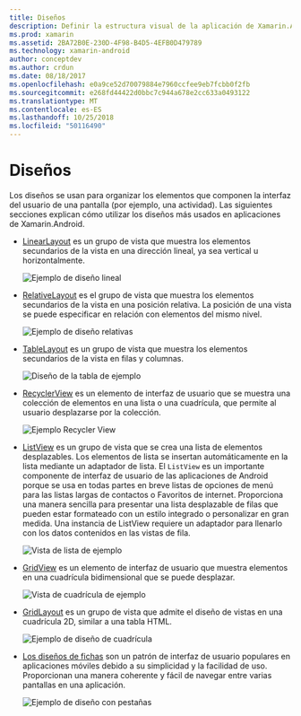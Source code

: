 ```yaml
---
title: Diseños
description: Definir la estructura visual de la aplicación de Xamarin.Android
ms.prod: xamarin
ms.assetid: 2BA72B0E-230D-4F98-B4D5-4EFB0D479789
ms.technology: xamarin-android
author: conceptdev
ms.author: crdun
ms.date: 08/18/2017
ms.openlocfilehash: e0a9ce52d70079884e7960ccfee9eb7fcbb0f2fb
ms.sourcegitcommit: e268fd44422d0bbc7c944a678e2cc633a0493122
ms.translationtype: MT
ms.contentlocale: es-ES
ms.lasthandoff: 10/25/2018
ms.locfileid: "50116490"
---
```

# <a name="layouts"></a>Diseños

Los diseños se usan para organizar los elementos que componen la interfaz del usuario de una pantalla (por ejemplo, una actividad). Las siguientes secciones explican cómo utilizar los diseños más usados en aplicaciones de Xamarin.Android.

-   [LinearLayout](~/android/user-interface/layouts/linear-layout.md) es un grupo de vista que muestra los elementos secundarios de la vista en una dirección lineal, ya sea vertical u horizontalmente.

    ![Ejemplo de diseño lineal](images/linear-layout.png)

-   [RelativeLayout](~/android/user-interface/layouts/relative-layout.md) es el grupo de vista que muestra los elementos secundarios de la vista en una posición relativa. La posición de una vista se puede especificar en relación con elementos del mismo nivel.

    ![Ejemplo de diseño relativas](images/relative-layout.png)

-   [TableLayout](~/android/user-interface/layouts/table-layout.md) es un grupo de vista que muestra los elementos secundarios de la vista en filas y columnas.

    ![Diseño de la tabla de ejemplo](images/table-layout.png)

-   [RecyclerView](~/android/user-interface/layouts/recycler-view/index.md) es un elemento de interfaz de usuario que se muestra una colección de elementos en una lista o una cuadrícula, que permite al usuario desplazarse por la colección.

    ![Ejemplo Recycler View](images/recycler-view.png)

-   [ListView](~/android/user-interface/layouts/list-view/index.md) es un grupo de vista que se crea una lista de elementos desplazables. Los elementos de lista se insertan automáticamente en la lista mediante un adaptador de lista. El `ListView` es un importante componente de interfaz de usuario de las aplicaciones de Android porque se usa en todas partes en breve listas de opciones de menú para las listas largas de contactos o Favoritos de internet. Proporciona una manera sencilla para presentar una lista desplazable de filas que pueden estar formateado con un estilo integrado o personalizar en gran medida. Una instancia de ListView requiere un adaptador para llenarlo con los datos contenidos en las vistas de fila.

    ![Vista de lista de ejemplo](images/list-view.png)

-   [GridView](~/android/user-interface/layouts/grid-view.md) es un elemento de interfaz de usuario que muestra elementos en una cuadrícula bidimensional que se puede desplazar.

    ![Vista de cuadrícula de ejemplo](images/grid-view.png)

-   [GridLayout](~/android/user-interface/layouts/grid-layout.md) es un grupo de vista que admite el diseño de vistas en una cuadrícula 2D, similar a una tabla HTML.

    ![Ejemplo de diseño de cuadrícula](images/grid-layout.png)

-   [Los diseños de fichas](~/android/user-interface/layouts/tab-layout/index.md) son un patrón de interfaz de usuario populares en aplicaciones móviles debido a su simplicidad y la facilidad de uso. Proporcionan una manera coherente y fácil de navegar entre varias pantallas en una aplicación.

    ![Ejemplo de diseño con pestañas](images/tabbed-layout.png)
 
